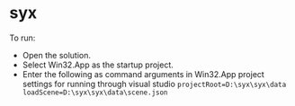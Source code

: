 # syx
To run:
- Open the solution.
- Select Win32.App as the startup project.
- Enter the following as command arguments in Win32.App project settings for running through visual studio `projectRoot=D:\syx\syx\data loadScene=D:\syx\syx\data\scene.json`